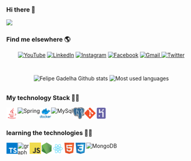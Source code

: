 ### Hi there 👋

![](https://komarev.com/ghpvc/?username=FelipeGadelha&color=brightgreen)

### Find me elsewhere 🌎

<p align="center">
  <a href="https://www.youtube.com/channel/UCTHEnDuI2uIYeTwV4RR7nOA">
    <img alt="YouTube" src="https://img.shields.io/badge/YouTube-FF0000?logo=youtube&logoColor=write" /><a/>
   <a href="https://www.linkedin.com/in/felipe-gadelha-diniz-da-silva-aaaa4a158/">
    <img alt="LinkedIn" src="https://img.shields.io/badge/LinkedIn-0077B5?logo=linkedin&logoColor=white" /><a/>
  <a href="https://www.instagram.com/fe3liip3/">  
    <img alt="Instagram" src="https://img.shields.io/badge/Instagram-E4405F?logo=instagram&logoColor=white" /><a/>
  <a href="https://www.facebook.com/felipe.gadelha.545/">
    <img alt="Facebook" src="https://img.shields.io/badge/Facebook-1877F2?logo=facebook&logoColor=white" /><a/>
  <a href="mailto:felipegadelha90@gmail.com">
    <img alt="Gmail" src="https://img.shields.io/badge/Gmail%20felipegadelha90@gmail.com-D14836?logo=gmail&logoColor=white&link=mailto:felipegadelha90@gmail.com" />
	<a href="https://twitter.com/Felipe52956739">
      <img alt="Twitter" src="https://img.shields.io/twitter/follow/Felipe52956739?label=Follow%20%40Felipe52956739&logo=Twitter&style=flat"></a>
</p>
<br>
<p align="center">
  <img align="center"
      alt="Felipe Gadelha Github stats"
      style="margin-bottom: 10px;"
       height="180em" src="https://github-readme-stats.vercel.app/api?username=felipeGadelha&theme=tokyonight&show_icons=true&count_private=true" />
  <img
    align="center"
    alt="Most used languages"
    height="180em"
    style="margin-bottom: 10px;"
    src="https://github-readme-stats-eight-theta.vercel.app/api/top-langs/?username=felipeGadelha&layout=compact&langs_count=10&theme=tokyonight&show_icons=true&count_private=true"
  />
</p>

### My technology Stack 👩‍💻

<img align="left" alt="Java" height="30" src="https://raw.githubusercontent.com/devicons/devicon/master/icons/java/java-plain.svg">&nbsp;&nbsp;
<img align="left" alt="Spring" height="30" src="https://www.vectorlogo.zone/logos/springio/springio-icon.svg" alt="spring">&nbsp;&nbsp;
<img align="left" alt="Docker" width="30px" src="https://raw.githubusercontent.com/github/explore/80688e429a7d4ef2fca1e82350fe8e3517d3494d/topics/docker/docker.png" />
<img align="left" alt="MySql" height="30" src="https://www.vectorlogo.zone/logos/mysql/mysql-icon.svg">&nbsp;&nbsp;
<img align="left" alt="Postgresql" width="30px" src="https://raw.githubusercontent.com/github/explore/80688e429a7d4ef2fca1e82350fe8e3517d3494d/topics/postgresql/postgresql.png" />
  <img align="left" alt="Git" height="30" src="https://raw.githubusercontent.com/devicons/devicon/master/icons/git/git-original.svg">&nbsp;&nbsp;
  <img align="left" alt="Heroku" height="30" src="https://raw.githubusercontent.com/devicons/devicon/master/icons/heroku/heroku-plain.svg">
<br>
<br>

### learning the technologies 👩‍💻

<img align="left" alt="Typescript" height="30" src="https://raw.githubusercontent.com/devicons/devicon/master/icons/typescript/typescript-plain.svg">&nbsp;&nbsp;
<img align="left" height="32px" width="32px" alt="graphql" src="https://www.vectorlogo.zone/logos/graphql/graphql-icon.svg" alt="Graphql"/>
<img align="left" alt="JavaScript" width="30px" src="https://raw.githubusercontent.com/github/explore/80688e429a7d4ef2fca1e82350fe8e3517d3494d/topics/javascript/javascript.png" />
<img align="left" width="30px" src="https://raw.githubusercontent.com/github/explore/80688e429a7d4ef2fca1e82350fe8e3517d3494d/topics/nodejs/nodejs.png" alt="Nodejs"/>
<img align="left" height="32px"  alt="React" width="30px" src="https://raw.githubusercontent.com/github/explore/80688e429a7d4ef2fca1e82350fe8e3517d3494d/topics/react/react.png" />
<img align="left" alt="HTML" height="30" src="https://raw.githubusercontent.com/devicons/devicon/master/icons/html5/html5-original.svg">&nbsp;&nbsp;
<img align="left" alt="CSS" height="30" src="https://raw.githubusercontent.com/devicons/devicon/master/icons/css3/css3-original.svg">&nbsp;&nbsp;
<img align="left" alt="MongoDB" height="30" src="https://www.vectorlogo.zone/logos/mongodb/mongodb-icon.svg">&nbsp;&nbsp;
<br />
<br />
<!--

<img alt="stack" src="https://raw.githubusercontent.com/FelipeGadelha/FelipeGadelha/main/.github/imgs/Stack.png" />

**FelipeGadelha/FelipeGadelha** is a ✨ _special_ ✨ repository because its `README.md` (this file) appears on your GitHub profile.

Here are some ideas to get you started:

- 🔭 I’m currently working on ...
- 🌱 I’m currently learning ...
- 👯 I’m looking to collaborate on ...
- 🤔 I’m looking for help with ...
- 💬 Ask me about ...
- 📫 How to reach me: ...
- 😄 Pronouns: ...
- ⚡ Fun fact: ...
-->

